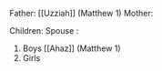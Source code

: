 Father: [[Uzziah]] (Matthew 1)
Mother: 

Children:
Spouse : 
1) Boys
	[[Ahaz]] (Matthew 1)
2) Girls
	